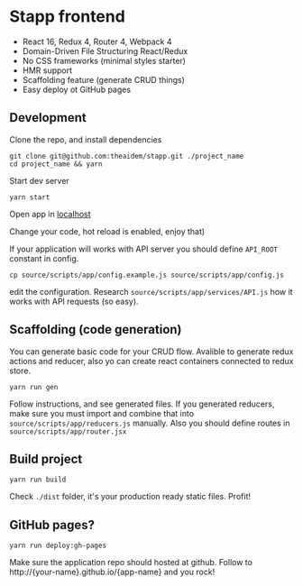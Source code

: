Stapp frontend
========

* React 16, Redux 4, Router 4, Webpack 4
* Domain-Driven File Structuring React/Redux
* No CSS frameworks (minimal styles starter)
* HMR support
* Scaffolding feature (generate CRUD things)
* Easy deploy ot GitHub pages

## Development

Clone the repo, and install dependencies

```
git clone git@github.com:theaidem/stapp.git ./project_name
cd project_name && yarn
```

Start dev server

```
yarn start
```

Open app in [localhost](http://localhost:3001/)

Change your code, hot reload is enabled, enjoy that)

If your application will works with API server you should define ``API_ROOT`` constant in config.

```
cp source/scripts/app/config.example.js source/scripts/app/config.js
```

edit the configuration. Research `source/scripts/app/services/API.js` how it works with API requests (so easy).

## Scaffolding (code generation)

You can generate basic code for your CRUD flow. Avalible to generate redux actions and reducer, also yo can create react containers connected to redux store.

```
yarn run gen
```

Follow instructions, and see generated files. If you generated reducers, make sure you must import and combine that into `source/scripts/app/reducers.js` manually. Also you should define routes in `source/scripts/app/router.jsx`


## Build project

```
yarn run build
```

Check `./dist` folder, it's your production ready static files.
Profit!

## GitHub pages?

```
yarn run deploy:gh-pages
```

Make sure the application repo should hosted at github.
Follow to http://{your-name}.github.io/{app-name} and you rock!
